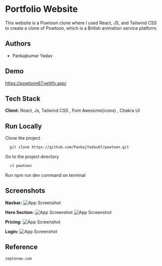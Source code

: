 # Portfolio Website

This website is a Powtoon clone where I used React, JS, and Tailwind CSS to create a clone of Powtoon, which is a British animation service platform.

## Authors

- Pankajkumar Yadav

## Demo

https://powtoon67.netlify.app/



## Tech Stack

**Client:** React, Js, Tailwind CSS , Font Awesome(icons) , Chakra UI


## Run Locally

Clone the project

```bash
  git clone https://github.com/PankajYadav67/powtoon.git
```

Go to the project directory

```bash
  cd powtoon
```
Run npm run dev command on terminal


## Screenshots

**Navbar:**
![App Screenshot](/public/ss/login.png)











**Hero Section:**
![App Screenshot](/public/ss/hero1.png)
![App Screenshot](/public/ss/hero3.png)







**Pricing:**
![App Screenshot](/public/ss/pricing.png)




**Login:**
![App Screenshot](/public/ss/login.png)


## Reference    
    zeptonow.com